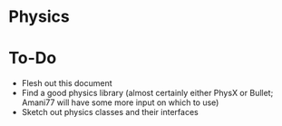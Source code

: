 # Physics

# To-Do

- Flesh out this document
- Find a good physics library (almost certainly either PhysX or Bullet; Amani77 will have some more input on which to use)
- Sketch out physics classes and their interfaces
